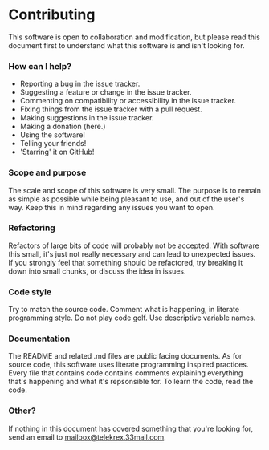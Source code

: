 # Contributing

This software is open to collaboration and modification, but please read this document first to understand what this software is and isn't looking for.

### How can I help?
- Reporting a bug in the issue tracker.
- Suggesting a feature or change in the issue tracker.
- Commenting on compatibility or accessibility in the issue tracker.
- Fixing things from the issue tracker with a pull request.
- Making suggestions in the issue tracker.
- Making a donation (here.)
- Using the software!
- Telling your friends!
- 'Starring' it on GitHub!

### Scope and purpose
The scale and scope of this software is very small. The purpose is to remain as simple as possible while being pleasant to use, and out of the user's way. Keep this in mind regarding any issues you want to open.

### Refactoring
Refactors of large bits of code will probably not be accepted. With software this small, it's just not really necessary and can lead to unexpected issues. If you strongly feel that something should be refactored, try breaking it down into small chunks, or discuss the idea in issues.

### Code style
Try to match the source code. Comment what is happening, in literate programming style. Do not play code golf. Use descriptive variable names.

### Documentation
The README and related .md files are public facing documents. As for source code, this software uses literate programming inspired practices. Every file that contains code contains comments explaining everything that's happening and what it's repsonsible for. To learn the code, read the code.

### Other?
If nothing in this document has covered something that you're looking for, send an email to mailbox@telekrex.33mail.com.